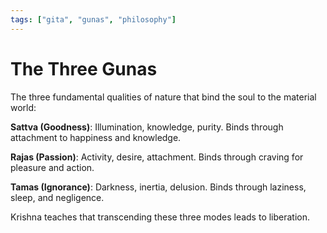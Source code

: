 ```yaml
---
tags: ["gita", "gunas", "philosophy"]
---
```


# The Three Gunas

The three fundamental qualities of nature that bind the soul to the material world:

**Sattva (Goodness)**: Illumination, knowledge, purity. Binds through attachment to happiness and knowledge.

**Rajas (Passion)**: Activity, desire, attachment. Binds through craving for pleasure and action.

**Tamas (Ignorance)**: Darkness, inertia, delusion. Binds through laziness, sleep, and negligence.

Krishna teaches that transcending these three modes leads to liberation.




